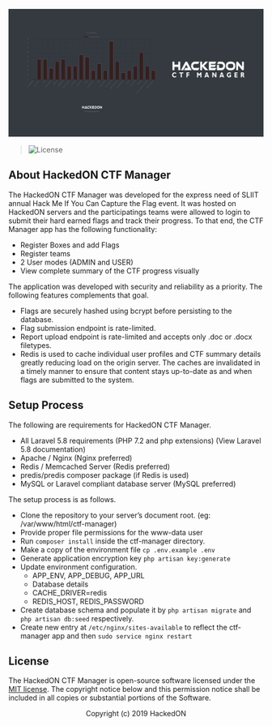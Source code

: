 <p align="center"><img src="https://raw.githubusercontent.com/hackedon/blog_images/master/hackedon-ctf-manager.png" width="800"></p>

<p align="center">

> <img src="https://poser.pugx.org/laravel/framework/license.svg" alt="License">

</p>

## About HackedON CTF Manager

The HackedON CTF Manager was developed for the express need of SLIIT annual Hack Me If You Can Capture the Flag event. It was hosted on HackedON servers and the participatings teams were allowed to login to submit their hard earned flags and track their progress. To that end, the CTF Manager app has the following functionality:

- Register Boxes and add Flags
- Register teams
- 2 User modes (ADMIN and USER)
- View complete summary of the CTF progress visually

The application was developed with security and reliability as a priority. The following features complements that goal.

- Flags are securely hashed using bcrypt before persisting to the database.
- Flag submission endpoint is rate-limited.
- Report upload endpoint is rate-limited and accepts only .doc or .docx filetypes.
- Redis is used to cache individual user profiles and CTF summary details greatly reducing load on the origin server. The caches are invalidated in a timely manner to ensure that content stays up-to-date as and when flags are submitted to the system.



## Setup Process

The following are requirements for HackedON CTF Manager.

- All Laravel 5.8 requirements (PHP 7.2 and php extensions) (View Laravel 5.8 documentation)
- Apache / Nginx (Nginx preferred)
- Redis / Memcached Server (Redis preferred)
- predis/predis composer package (if Redis is used)
- MySQL or Laravel compliant database server (MySQL preferred)

The setup process is as follows.

- Clone the repository to your server’s document root. (eg: /var/www/html/ctf-manager)
- Provide proper file permissions for the www-data user
- Run `composer install` inside the ctf-manager directory.
- Make a copy of the environment file `cp .env.example .env`
- Generate application encryption key `php artisan key:generate`
- Update environment configuration.
  - APP_ENV, APP_DEBUG, APP_URL
  - Database details
  - CACHE_DRIVER=redis
  - REDIS_HOST, REDIS_PASSWORD
- Create database schema and populate it by `php artisan migrate` and `php artisan db:seed` respectively.
- Create new entry at `/etc/nginx/sites-available` to reflect the ctf-manager app and then `sudo service nginx restart`

## License

The HackedON CTF Manager is open-source software licensed under the [MIT license](https://opensource.org/licenses/MIT). The copyright notice below and this permission notice shall be included in all copies or substantial portions of the Software.

<p align="center" style=“text-align:center”>Copyright (c) 2019 HackedON </p>
